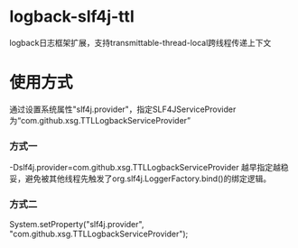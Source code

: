 # logback-slf4j-ttl
logback日志框架扩展，支持transmittable-thread-local跨线程传递上下文

# 使用方式
通过设置系统属性"slf4j.provider"，指定SLF4JServiceProvider为“com.github.xsg.TTLLogbackServiceProvider”
### 方式一
-Dslf4j.provider=com.github.xsg.TTLLogbackServiceProvider
越早指定越稳妥，避免被其他线程先触发了org.slf4j.LoggerFactory.bind()的绑定逻辑。
### 方式二
System.setProperty("slf4j.provider", "com.github.xsg.TTLLogbackServiceProvider");
